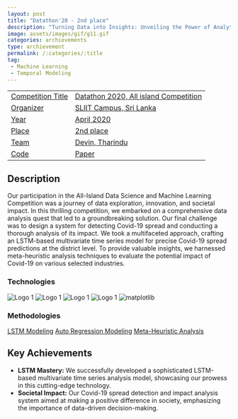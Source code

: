 ```yaml
---
layout: post
title: "Datathon'20 - 2nd place"
description: "Turning Data into Insights: Unveiling the Power of Analytics"
image: assets/images/gif/g11.gif
categories: archievements
type: archievement
permalink: /:categories/:title
tag:
 - Machine Learning
 - Temporal Modeling
---
```


<div id="main">
	<section id="one">
        <div class="inner no-padding" >
            <div class="table-container">
            <table>
                <tr>
                    <td class="first-column"><a href="#" class="special small disable">Competition Title</a></td>
                    <td class="second-column"><a href="#" class="small disable">Datathon 2020, All island Competition</a></td>
                </tr>
                <tr>
                    <td class="first-column"><a href="#" class="special small disable">Organizer</a></td>
                    <td class="second-column"><a href="#" class="small disable">SLIIT Campus, Sri Lanka</a></td>
                </tr>
                <tr>
                    <td class="first-column"><a href="#" class="special small disable">Year</a></td>
                    <td class="second-column"><a href="#" class="small disable">April 2020</a></td>
                </tr>
                <tr>
                    <td class="first-column"><a href="#" class="special small disable">Place</a></td>
                    <td class="second-column"><a href="#" class="small disable">2nd place</a></td>
                </tr>
                <tr>
                    <td class="first-column"><a href="#" class="special small disable">Team</a></td>
                    <td class="second-column"><a href="#" class="small disable">Devin, Tharindu</a></td>
                </tr>
                <tr>
                    <td class="first-column"><a href="https://github.com/BoTZ-TND/Datathon-1.0" class="button special small"><i class="fab fa-github"></i>Code</a></td>
                    <td class="second-column"><a href="#" class="button special small disable"><i class="fa fa-file-pdf-o"></i>Paper</a></td>
                </tr>
            </table>
            </div>
        </div>
    </section>
	<section id='second'>
		<div class="inner no-padding">
			<div>
				<h2>Description</h2>
				<p> Our participation in the All-Island Data Science and Machine Learning Competition was a journey of data exploration, innovation, and societal impact. In this thrilling competition, we embarked on a comprehensive data analysis quest that led to a groundbreaking solution. Our final challenge was to design a system for detecting Covid-19 spread and conducting a thorough analysis of its impact. We took a multifaceted approach, crafting an LSTM-based multivariate time series model for precise Covid-19 spread predictions at the district level. To provide valuable insights, we harnessed meta-heuristic analysis techniques to evaluate the potential impact of Covid-19 on various selected industries.</p>
			</div>
			<div class="row">
				<div class="6u 12u$(small)">
					<h3>Technologies</h3>
					<div class='logos-container'>
						<img src="{% link assets/images/logos/python.png %}" alt="Logo 1" class="logos">
						<img src="{% link assets/images/logos/sk_learn.png %}" alt="Logo 1" class="logos">
						<img src="{% link assets/images/logos/numpy.png %}" alt="Logo 1" class="logos">
						<img src="{% link assets/images/logos/pandas.png %}" alt="Logo 1" class="logos">
						<img src="{% link assets/images/logos/matplotlib.png %}" alt="matplotlib" class="logos">
					</div>
				</div>
				<div class="6u$ 12u$(small) ">
					<h3>Methodologies</h3>
					<p>
                        <a href="#" class="button small disable">LSTM Modeling</a>
                        <a href="#" class="button small disable">Auto Regression Modeling</a>
                        <a href="#" class="button small disable">Meta-Heuristic Analysis</a>
                    </p>
				</div>
			</div>
		</div>
	</section>
	<section id='third'>
		<div class="inner no-padding">
			<div>
				<h2>Key Achievements</h2>
                <ul class='fa-ul'>
                    <li><i class="fa-li fa fa-check-square"></i><b>LSTM Mastery:</b> We successfully developed a sophisticated LSTM-based multivariate time series analysis model, showcasing our prowess in this cutting-edge technology.</li>
                    <li><i class="fa-li fa fa-check-square"></i><b>Societal Impact:</b> Our Covid-19 spread detection and impact analysis system aimed at making a positive difference in society, emphasizing the importance of data-driven decision-making.</li>
                </ul>
			</div>
		</div>
	</section>
</div>
